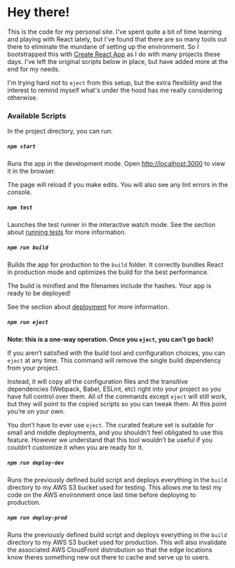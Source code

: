 # Hey there!
This is the code for my personal site.  I've spent quite a bit of time learning and playing with React lately, but I've found that there are so many tools out there to eliminate the mundane of setting up the environment.  So I bootstrapped this with [Create React App](https://github.com/facebook/create-react-app) as I do with many projects these days.  I've left the original scripts below in place, but have added more at the end for my needs.

I'm trying hard not to `eject` from this setup, but the extra flexibility and the interest to remind myself what's under the hood has me really considering otherwise.

### Available Scripts

In the project directory, you can run:

##### `npm start`

Runs the app in the development mode.
Open [http://localhost:3000](http://localhost:3000) to view it in the browser.

The page will reload if you make edits.
You will also see any lint errors in the console.

##### `npm test`

Launches the test runner in the interactive watch mode.
See the section about [running tests](https://facebook.github.io/create-react-app/docs/running-tests) for more information.

##### `npm run build`

Builds the app for production to the `build` folder.
It correctly bundles React in production mode and optimizes the build for the best performance.

The build is minified and the filenames include the hashes.
Your app is ready to be deployed!

See the section about [deployment](https://facebook.github.io/create-react-app/docs/deployment) for more information.

##### `npm run eject`

**Note: this is a one-way operation. Once you `eject`, you can’t go back!**

If you aren’t satisfied with the build tool and configuration choices, you can `eject` at any time. This command will remove the single build dependency from your project.

Instead, it will copy all the configuration files and the transitive dependencies (Webpack, Babel, ESLint, etc) right into your project so you have full control over them. All of the commands except `eject` will still work, but they will point to the copied scripts so you can tweak them. At this point you’re on your own.

You don’t have to ever use `eject`. The curated feature set is suitable for small and middle deployments, and you shouldn’t feel obligated to use this feature. However we understand that this tool wouldn’t be useful if you couldn’t customize it when you are ready for it.

##### `npm run deploy-dev`

Runs the previously defined build script and deploys everything in the `build` directory to my AWS S3 bucket used for testing.  This allows me to test my code on the AWS environment once last time before deploying to production.

##### `npm run deploy-prod`

Runs the previously defined build script and deploys everything in the `build` directory to my AWS S3 bucket used for production.  This will also invalidate the associated AWS CloudFront distrobution so that the edge locations know theres something new out there to cache and serve up to users.